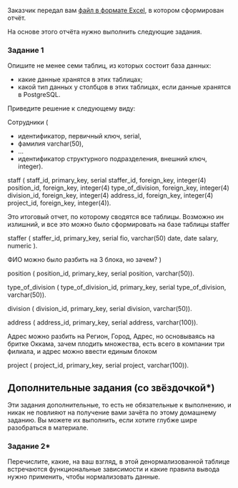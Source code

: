 
Заказчик передал вам [файл в формате Excel](https://github.com/netology-code/sdb-homeworks/blob/main/resources/hw-12-1.xlsx), в котором сформирован отчёт. 

На основе этого отчёта нужно выполнить следующие задания.

### Задание 1

Опишите не менее семи таблиц, из которых состоит база данных:

- какие данные хранятся в этих таблицах;
- какой тип данных у столбцов в этих таблицах, если данные хранятся в PostgreSQL.

Приведите решение к следующему виду:

Сотрудники (

- идентификатор, первичный ключ, serial,
- фамилия varchar(50),
- ...
- идентификатор структурного подразделения, внешний ключ, integer).


staff (
staff_id, primary_key, serial
staffer_id, foreign_key, integer(4)
position_id, foreign_key, integer(4)
type_of_division, foreign_key, integer(4)
division_id, foreign_key, integer(4)
address_id, foreign_key, integer(4)
project_id, foreign_key, integer(4)).

Это итоговый отчет, по которому сводятся все таблицы. Возможно ин излишний,  и все это можно было сформировать на базе таблицы staffer


staffer (
staffer_id, primary_key, serial
fio, varchar(50)
date, date
salary, numeric ).

ФИО можно было разбить на 3 блока, но зачем? )


position (
position_id, primary_key, serial
position, varchar(50)). 


type_of_division (
type_of_division_id, primary_key, serial
type_of_division, varchar(50)).


division (
division_id, primary_key, serial
division, varchar(50)).

address (
address_id, primary_key, serial
address, varchar(100)).

Адрес можно разбить на Регион, Город, Адрес, но основываясь на бритке Оккама, зачем плодить множества, есть всего в компании три филиала,
и адрес можно ввести единым блоком


project (
project_id, primary_key, serial
project, varchar(100)).







## Дополнительные задания (со звёздочкой*)
Эти задания дополнительные, то есть не обязательные к выполнению, и никак не повлияют на получение вами зачёта по этому домашнему заданию. Вы можете их выполнить, если хотите глубже шире разобраться в материале.


### Задание 2*

Перечислите, какие, на ваш взгляд, в этой денормализованной таблице встречаются функциональные зависимости и какие правила вывода нужно применить, чтобы нормализовать данные.
